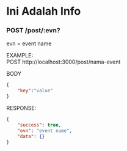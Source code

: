 # Ini Adalah Info

### POST /post/:evn?

evn = event name

EXAMPLE:  
POST http://localhost:3000/post/nama-event

BODY
```json
{
    "key":"value"
}
```

RESPONSE:
```json
{
    "success": true,
    "evn": "event name",
    "data": {}
}
```